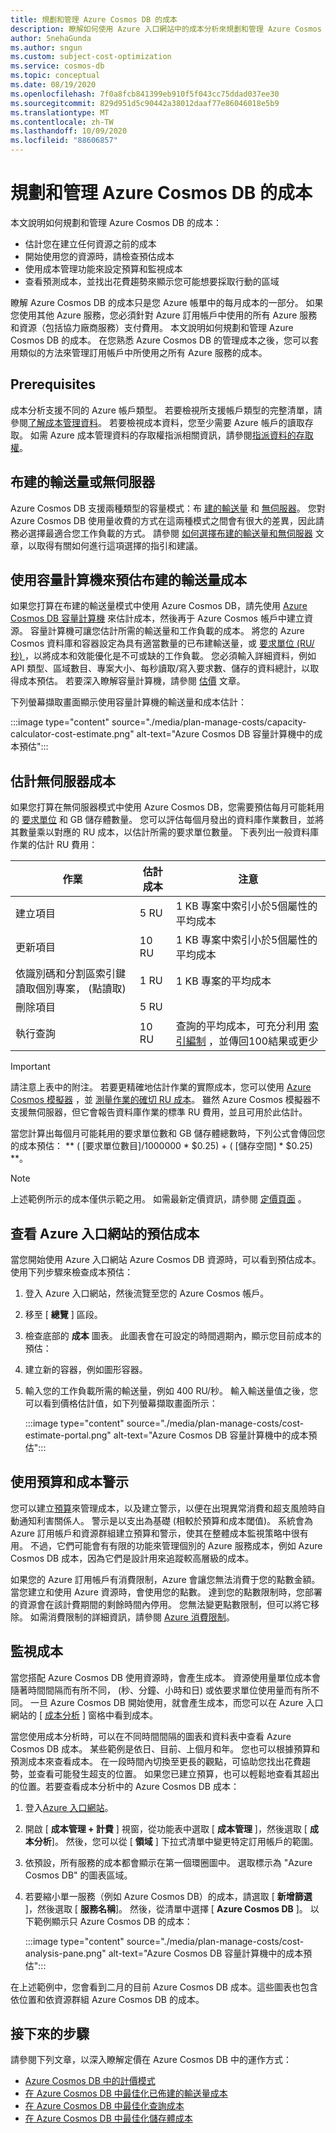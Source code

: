 ```yaml
---
title: 規劃和管理 Azure Cosmos DB 的成本
description: 瞭解如何使用 Azure 入口網站中的成本分析來規劃和管理 Azure Cosmos DB 的成本。
author: SnehaGunda
ms.author: sngun
ms.custom: subject-cost-optimization
ms.service: cosmos-db
ms.topic: conceptual
ms.date: 08/19/2020
ms.openlocfilehash: 7f0a8fcb841399eb910f5f043cc75ddad037ee30
ms.sourcegitcommit: 829d951d5c90442a38012daaf77e86046018e5b9
ms.translationtype: MT
ms.contentlocale: zh-TW
ms.lasthandoff: 10/09/2020
ms.locfileid: "88606857"
---
```

# <a name="plan-and-manage-costs-for-azure-cosmos-db"></a>規劃和管理 Azure Cosmos DB 的成本

本文說明如何規劃和管理 Azure Cosmos DB 的成本：

- 估計您在建立任何資源之前的成本
- 開始使用您的資源時，請檢查預估成本
- 使用成本管理功能來設定預算和監視成本
- 查看預測成本，並找出花費趨勢來顯示您可能想要採取行動的區域

瞭解 Azure Cosmos DB 的成本只是您 Azure 帳單中的每月成本的一部分。 如果您使用其他 Azure 服務，您必須針對 Azure 訂用帳戶中使用的所有 Azure 服務和資源（包括協力廠商服務）支付費用。 本文說明如何規劃和管理 Azure Cosmos DB 的成本。 在您熟悉 Azure Cosmos DB 的管理成本之後，您可以套用類似的方法來管理訂用帳戶中所使用之所有 Azure 服務的成本。

## <a name="prerequisites"></a>Prerequisites

成本分析支援不同的 Azure 帳戶類型。 若要檢視所支援帳戶類型的完整清單，請參閱[了解成本管理資料](../cost-management-billing/costs/understand-cost-mgt-data.md)。 若要檢視成本資料，您至少需要 Azure 帳戶的讀取存取。 如需 Azure 成本管理資料的存取權指派相關資訊，請參閱[指派資料的存取權](../cost-management-billing/costs/assign-access-acm-data.md)。

## <a name="provisioned-throughput-or-serverless"></a>布建的輸送量或無伺服器

Azure Cosmos DB 支援兩種類型的容量模式：布 [建的輸送量](set-throughput.md) 和 [無伺服器](serverless.md)。 您對 Azure Cosmos DB 使用量收費的方式在這兩種模式之間會有很大的差異，因此請務必選擇最適合您工作負載的方式。 請參閱 [如何選擇布建的輸送量和無伺服器](throughput-serverless.md) 文章，以取得有關如何進行這項選擇的指引和建議。

## <a name="estimating-provisioned-throughput-costs-with-capacity-calculator"></a>使用容量計算機來預估布建的輸送量成本

如果您打算在布建的輸送量模式中使用 Azure Cosmos DB，請先使用 [Azure Cosmos DB 容量計算機](https://cosmos.azure.com/capacitycalculator/) 來估計成本，然後再于 Azure Cosmos 帳戶中建立資源。 容量計算機可讓您估計所需的輸送量和工作負載的成本。 將您的 Azure Cosmos 資料庫和容器設定為具有適當數量的已布建輸送量，或 [要求單位 (RU/秒) ](request-units.md)，以將成本和效能優化是不可或缺的工作負載。 您必須輸入詳細資料，例如 API 類型、區域數目、專案大小、每秒讀取/寫入要求數、儲存的資料總計，以取得成本預估。 若要深入瞭解容量計算機，請參閱 [估價](estimate-ru-with-capacity-planner.md) 文章。

下列螢幕擷取畫面顯示使用容量計算機的輸送量和成本估計：

:::image type="content" source="./media/plan-manage-costs/capacity-calculator-cost-estimate.png" alt-text="Azure Cosmos DB 容量計算機中的成本預估":::

## <a name="estimating-serverless-costs"></a>估計無伺服器成本

如果您打算在無伺服器模式中使用 Azure Cosmos DB，您需要預估每月可能耗用的 [要求單位](request-units.md) 和 GB 儲存體數量。 您可以評估每個月發出的資料庫作業數目，並將其數量乘以對應的 RU 成本，以估計所需的要求單位數量。 下表列出一般資料庫作業的估計 RU 費用：

| 作業 | 估計成本 | 注意 |
| --- | --- | --- |
| 建立項目 | 5 RU | 1 KB 專案中索引小於5個屬性的平均成本 |
| 更新項目 | 10 RU | 1 KB 專案中索引小於5個屬性的平均成本 |
| 依識別碼和分割區索引鍵讀取個別專案， (點讀取)  | 1 RU | 1 KB 專案的平均成本 |
| 刪除項目 | 5 RU | |
| 執行查詢 | 10 RU | 查詢的平均成本，可充分利用 [索引編制](index-overview.md) ，並傳回100結果或更少 |

> [!IMPORTANT] 
> 請注意上表中的附注。 若要更精確地估計作業的實際成本，您可以使用 [Azure Cosmos 模擬器](local-emulator.md) ，並 [測量作業的確切 RU 成本](find-request-unit-charge.md)。 雖然 Azure Cosmos 模擬器不支援無伺服器，但它會報告資料庫作業的標準 RU 費用，並且可用於此估計。

當您計算出每個月可能耗用的要求單位數和 GB 儲存體總數時，下列公式會傳回您的成本預估： ** ( [要求單位數目]/1000000 * $0.25) + ( [儲存空間] * $0.25) **。

> [!NOTE]
> 上述範例所示的成本僅供示範之用。 如需最新定價資訊，請參閱 [定價頁面](https://azure.microsoft.com/pricing/details/cosmos-db/) 。

## <a name="review-estimated-costs-from-the-azure-portal"></a>查看 Azure 入口網站的預估成本

當您開始使用 Azure 入口網站 Azure Cosmos DB 資源時，可以看到預估成本。 使用下列步驟來檢查成本預估：

1. 登入 Azure 入口網站，然後流覽至您的 Azure Cosmos 帳戶。
1. 移至 [ **總覽** ] 區段。
1. 檢查底部的 **成本** 圖表。 此圖表會在可設定的時間週期內，顯示您目前成本的預估：
1. 建立新的容器，例如圖形容器。
1. 輸入您的工作負載所需的輸送量，例如 400 RU/秒。 輸入輸送量值之後，您可以看到價格估計值，如下列螢幕擷取畫面所示：

   :::image type="content" source="./media/plan-manage-costs/cost-estimate-portal.png" alt-text="Azure Cosmos DB 容量計算機中的成本預估":::

## <a name="use-budgets-and-cost-alerts"></a>使用預算和成本警示

您可以建立[預算](../cost-management/tutorial-acm-create-budgets.md)來管理成本，以及建立警示，以便在出現異常消費和超支風險時自動通知利害關係人。 警示是以支出為基礎 (相較於預算和成本閾值)。 系統會為 Azure 訂用帳戶和資源群組建立預算和警示，使其在整體成本監視策略中很有用。 不過，它們可能會有有限的功能來管理個別的 Azure 服務成本，例如 Azure Cosmos DB 成本，因為它們是設計用來追蹤較高層級的成本。

如果您的 Azure 訂用帳戶有消費限制，Azure 會讓您無法消費于您的點數金額。 當您建立和使用 Azure 資源時，會使用您的點數。 達到您的點數限制時，您部署的資源會在該計費期間的剩餘時間內停用。 您無法變更點數限制，但可以將它移除。 如需消費限制的詳細資訊，請參閱 [Azure 消費限制](../billing/billing-spending-limit.md)。

## <a name="monitor-costs"></a>監視成本

當您搭配 Azure Cosmos DB 使用資源時，會產生成本。 資源使用量單位成本會隨著時間間隔而有所不同， (秒、分鐘、小時和日) 或依要求單位使用量而有所不同。 一旦 Azure Cosmos DB 開始使用，就會產生成本，而您可以在 Azure 入口網站的 [ [成本分析](../cost-management/quick-acm-cost-analysis.md) ] 窗格中看到成本。

當您使用成本分析時，可以在不同時間間隔的圖表和資料表中查看 Azure Cosmos DB 成本。 某些範例是依日、目前、上個月和年。 您也可以根據預算和預測成本來查看成本。 在一段時間內切換至更長的觀點，可協助您找出花費趨勢，並查看可能發生超支的位置。 如果您已建立預算，也可以輕鬆地查看其超出的位置。若要查看成本分析中的 Azure Cosmos DB 成本：

1. 登入[Azure 入口網站](https://portal.azure.com)。

1. 開啟 [ **成本管理 + 計費** ] 視窗，從功能表中選取 [ **成本管理** ]，然後選取 [ **成本分析**]。 然後，您可以從 [ **領域** ] 下拉式清單中變更特定訂用帳戶的範圍。

1. 依預設，所有服務的成本都會顯示在第一個環圈圖中。 選取標示為 "Azure Cosmos DB" 的圖表區域。

1. 若要縮小單一服務（例如 Azure Cosmos DB）的成本，請選取 [ **新增篩選** ]，然後選取 [ **服務名稱**]。 然後，從清單中選擇 [ **Azure Cosmos DB** ]。 以下範例顯示只 Azure Cosmos DB 的成本：
 
   :::image type="content" source="./media/plan-manage-costs/cost-analysis-pane.png" alt-text="Azure Cosmos DB 容量計算機中的成本預估":::

在上述範例中，您會看到二月的目前 Azure Cosmos DB 成本。這些圖表也包含依位置和依資源群組 Azure Cosmos DB 的成本。

## <a name="next-steps"></a>接下來的步驟

請參閱下列文章，以深入瞭解定價在 Azure Cosmos DB 中的運作方式：

* [Azure Cosmos DB 中的計價模式](how-pricing-works.md)
* [在 Azure Cosmos DB 中最佳化已佈建的輸送量成本](optimize-cost-throughput.md)
* [在 Azure Cosmos DB 中最佳化查詢成本](optimize-cost-queries.md)
* [在 Azure Cosmos DB 中最佳化儲存體成本](optimize-cost-storage.md)
